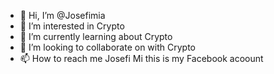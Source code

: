- 👋 Hi, I’m @Josefimia
- 👀 I’m interested in Crypto 
- 🌱 I’m currently learning about Crypto  
- 💞️ I’m looking to collaborate on with Crypto
- 📫 How to reach me Josefi Mi this is my Facebook acoount 

<!---
Josefimia/Josefimia is a ✨ special ✨ repository because its `README.md` (this file) appears on your GitHub profile.
You can click the Preview link to take a look at your changes.
--->
